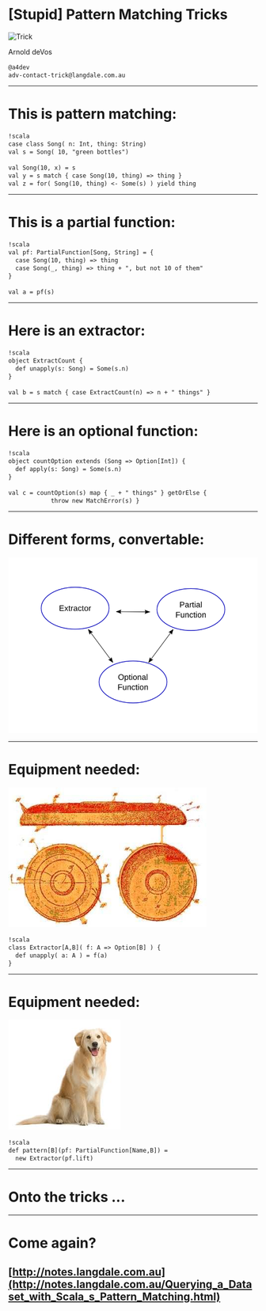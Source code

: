 # [Stupid] Pattern Matching Tricks

![Trick](https://github.com/etorreborre/pattern_tricks/raw/master/dog.jpeg)

Arnold deVos

    @a4dev
    adv-contact-trick@langdale.com.au

---
# This is pattern matching:

    !scala
    case class Song( n: Int, thing: String)
    val s = Song( 10, "green bottles")

    val Song(10, x) = s
    val y = s match { case Song(10, thing) => thing }
    val z = for( Song(10, thing) <- Some(s) ) yield thing 

---
# This is a partial function:

    !scala
    val pf: PartialFunction[Song, String] = { 
      case Song(10, thing) => thing 
      case Song(_, thing) => thing + ", but not 10 of them"
    }

    val a = pf(s)

---
# Here is an extractor:

    !scala
    object ExtractCount {
      def unapply(s: Song) = Some(s.n)
    }

    val b = s match { case ExtractCount(n) => n + " things" }

---
# Here is an optional function:

    !scala
    object countOption extends (Song => Option[Int]) {
      def apply(s: Song) = Some(s.n)
    }
   
    val c = countOption(s) map { _ + " things" } getOrElse { 
                throw new MatchError(s) }

---
# Different forms, convertable:

![relationships](/relationships.png)

---
# Equipment needed:

![frisbee patent](frisbee2.jpg)

    !scala
    class Extractor[A,B]( f: A => Option[B] ) { 
      def unapply( a: A ) = f(a) 
    }

---
# Equipment needed:

![retriever](dog2.jpeg)

    !scala
    def pattern[B](pf: PartialFunction[Name,B]) = 
      new Extractor(pf.lift)

---
# Onto the tricks ...

---
# Come again?

## [http://notes.langdale.com.au](http://notes.langdale.com.au/Querying_a_Dataset_with_Scala_s_Pattern_Matching.html)
